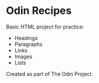 # Odin Recipes

Basic HTML project for practice:

- Headings
- Paragraphs
- Links
- Images
- Lists

Created as part of The Odin Project.
